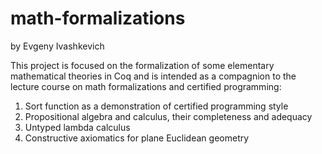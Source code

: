 # math-formalizations

by Evgeny Ivashkevich

This project is focused on the formalization of some elementary mathematical theories in Coq and is intended as a compagnion to the lecture course on math formalizations and certified programming:

1. Sort function as a demonstration of certified programming style
3. Propositional algebra and calculus, their completeness and adequacy
5. Untyped lambda calculus
7. Constructive axiomatics for plane Euclidean geometry

